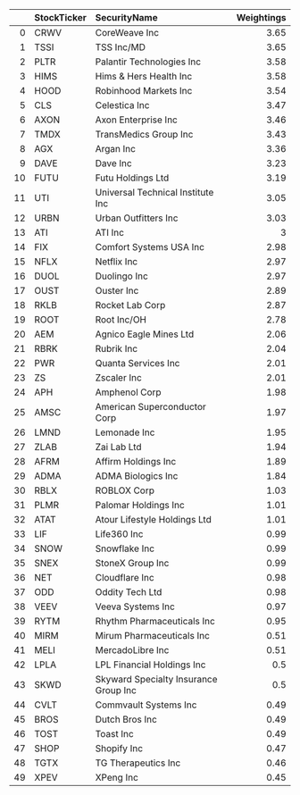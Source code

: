 |    | StockTicker   | SecurityName                          |   Weightings |
|---:|:--------------|:--------------------------------------|-------------:|
|  0 | CRWV          | CoreWeave Inc                         |         3.65 |
|  1 | TSSI          | TSS Inc/MD                            |         3.65 |
|  2 | PLTR          | Palantir Technologies Inc             |         3.58 |
|  3 | HIMS          | Hims & Hers Health Inc                |         3.58 |
|  4 | HOOD          | Robinhood Markets Inc                 |         3.54 |
|  5 | CLS           | Celestica Inc                         |         3.47 |
|  6 | AXON          | Axon Enterprise Inc                   |         3.46 |
|  7 | TMDX          | TransMedics Group Inc                 |         3.43 |
|  8 | AGX           | Argan Inc                             |         3.36 |
|  9 | DAVE          | Dave Inc                              |         3.23 |
| 10 | FUTU          | Futu Holdings Ltd                     |         3.19 |
| 11 | UTI           | Universal Technical Institute Inc     |         3.05 |
| 12 | URBN          | Urban Outfitters Inc                  |         3.03 |
| 13 | ATI           | ATI Inc                               |         3    |
| 14 | FIX           | Comfort Systems USA Inc               |         2.98 |
| 15 | NFLX          | Netflix Inc                           |         2.97 |
| 16 | DUOL          | Duolingo Inc                          |         2.97 |
| 17 | OUST          | Ouster Inc                            |         2.89 |
| 18 | RKLB          | Rocket Lab Corp                       |         2.87 |
| 19 | ROOT          | Root Inc/OH                           |         2.78 |
| 20 | AEM           | Agnico Eagle Mines Ltd                |         2.06 |
| 21 | RBRK          | Rubrik Inc                            |         2.04 |
| 22 | PWR           | Quanta Services Inc                   |         2.01 |
| 23 | ZS            | Zscaler Inc                           |         2.01 |
| 24 | APH           | Amphenol Corp                         |         1.98 |
| 25 | AMSC          | American Superconductor Corp          |         1.97 |
| 26 | LMND          | Lemonade Inc                          |         1.95 |
| 27 | ZLAB          | Zai Lab Ltd                           |         1.94 |
| 28 | AFRM          | Affirm Holdings Inc                   |         1.89 |
| 29 | ADMA          | ADMA Biologics Inc                    |         1.84 |
| 30 | RBLX          | ROBLOX Corp                           |         1.03 |
| 31 | PLMR          | Palomar Holdings Inc                  |         1.01 |
| 32 | ATAT          | Atour Lifestyle Holdings Ltd          |         1.01 |
| 33 | LIF           | Life360 Inc                           |         0.99 |
| 34 | SNOW          | Snowflake Inc                         |         0.99 |
| 35 | SNEX          | StoneX Group Inc                      |         0.99 |
| 36 | NET           | Cloudflare Inc                        |         0.98 |
| 37 | ODD           | Oddity Tech Ltd                       |         0.98 |
| 38 | VEEV          | Veeva Systems Inc                     |         0.97 |
| 39 | RYTM          | Rhythm Pharmaceuticals Inc            |         0.95 |
| 40 | MIRM          | Mirum Pharmaceuticals Inc             |         0.51 |
| 41 | MELI          | MercadoLibre Inc                      |         0.51 |
| 42 | LPLA          | LPL Financial Holdings Inc            |         0.5  |
| 43 | SKWD          | Skyward Specialty Insurance Group Inc |         0.5  |
| 44 | CVLT          | Commvault Systems Inc                 |         0.49 |
| 45 | BROS          | Dutch Bros Inc                        |         0.49 |
| 46 | TOST          | Toast Inc                             |         0.49 |
| 47 | SHOP          | Shopify Inc                           |         0.47 |
| 48 | TGTX          | TG Therapeutics Inc                   |         0.46 |
| 49 | XPEV          | XPeng Inc                             |         0.45 |